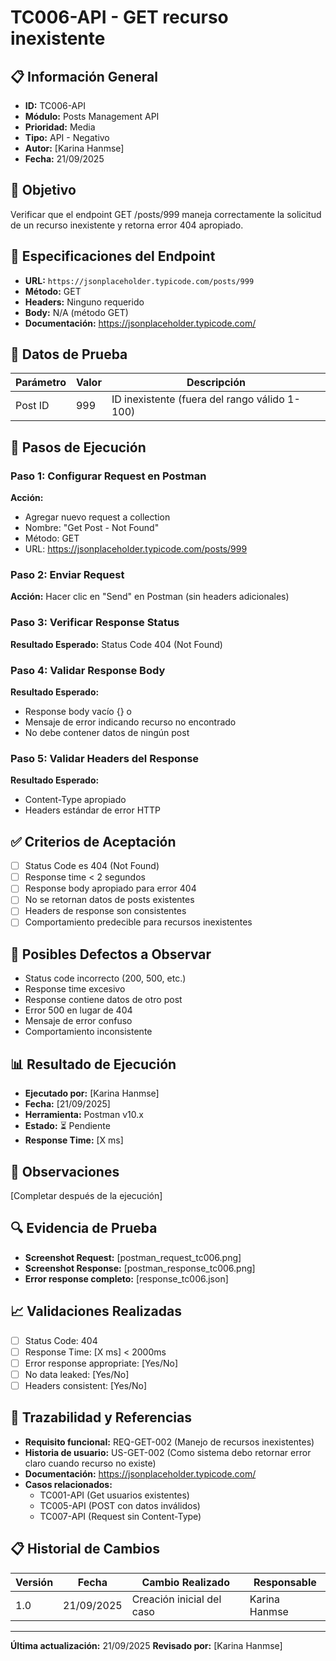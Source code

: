 # TC006-API - GET recurso inexistente

## 📋 Información General
- **ID:** TC006-API
- **Módulo:** Posts Management API
- **Prioridad:** Media
- **Tipo:** API - Negativo
- **Autor:** [Karina Hanmse]
- **Fecha:** 21/09/2025

## 🎯 Objetivo
Verificar que el endpoint GET /posts/999 maneja correctamente la solicitud de un recurso inexistente y retorna error 404 apropiado.

## 📡 Especificaciones del Endpoint
- **URL:** `https://jsonplaceholder.typicode.com/posts/999`
- **Método:** GET
- **Headers:** Ninguno requerido
- **Body:** N/A (método GET)
- **Documentación:** https://jsonplaceholder.typicode.com/

## 🧪 Datos de Prueba
| Parámetro | Valor | Descripción |
|-----------|-------|-------------|
| Post ID   | 999   | ID inexistente (fuera del rango válido 1-100) |

## 🔄 Pasos de Ejecución

### Paso 1: Configurar Request en Postman
**Acción:** 
- Agregar nuevo request a collection
- Nombre: "Get Post - Not Found"
- Método: GET
- URL: https://jsonplaceholder.typicode.com/posts/999

### Paso 2: Enviar Request
**Acción:** Hacer clic en "Send" en Postman (sin headers adicionales)

### Paso 3: Verificar Response Status
**Resultado Esperado:** Status Code 404 (Not Found)

### Paso 4: Validar Response Body
**Resultado Esperado:**
- Response body vacío {} o
- Mensaje de error indicando recurso no encontrado
- No debe contener datos de ningún post

### Paso 5: Validar Headers del Response
**Resultado Esperado:**
- Content-Type apropiado
- Headers estándar de error HTTP

## ✅ Criterios de Aceptación
- [ ] Status Code es 404 (Not Found)
- [ ] Response time < 2 segundos
- [ ] Response body apropiado para error 404
- [ ] No se retornan datos de posts existentes
- [ ] Headers de response son consistentes
- [ ] Comportamiento predecible para recursos inexistentes

## 🐛 Posibles Defectos a Observar
- Status code incorrecto (200, 500, etc.)
- Response time excesivo
- Response contiene datos de otro post
- Error 500 en lugar de 404
- Mensaje de error confuso
- Comportamiento inconsistente

## 📊 Resultado de Ejecución
- **Ejecutado por:** [Karina Hanmse]
- **Fecha:** [21/09/2025]
- **Herramienta:** Postman v10.x
- **Estado:** ⏳ Pendiente
- **Response Time:** [X ms]

## 📝 Observaciones
[Completar después de la ejecución]

## 🔍 Evidencia de Prueba
- **Screenshot Request:** [postman_request_tc006.png]
- **Screenshot Response:** [postman_response_tc006.png]
- **Error response completo:** [response_tc006.json]

## 📈 Validaciones Realizadas
- [ ] Status Code: 404
- [ ] Response Time: [X ms] < 2000ms
- [ ] Error response appropriate: [Yes/No]
- [ ] No data leaked: [Yes/No]
- [ ] Headers consistent: [Yes/No]

## 🔗 Trazabilidad y Referencias
- **Requisito funcional:** REQ-GET-002 (Manejo de recursos inexistentes)
- **Historia de usuario:** US-GET-002 (Como sistema debo retornar error claro cuando recurso no existe)
- **Documentación:** https://jsonplaceholder.typicode.com/
- **Casos relacionados:** 
  - TC001-API (Get usuarios existentes)
  - TC005-API (POST con datos inválidos)
  - TC007-API (Request sin Content-Type)

## 📋 Historial de Cambios
| Versión | Fecha | Cambio Realizado | Responsable |
|---------|--------|------------------|-------------|
| 1.0 | 21/09/2025 | Creación inicial del caso | Karina Hanmse |

---
**Última actualización:** 21/09/2025
**Revisado por:** [Karina Hanmse]